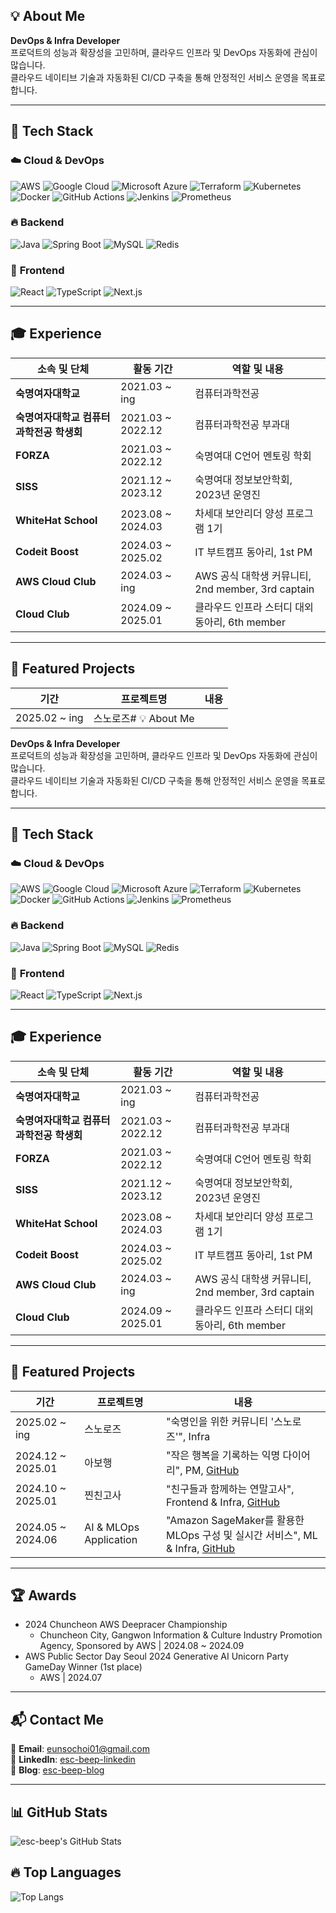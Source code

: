 ## 💡 About Me  
**DevOps & Infra Developer**  
프로덕트의 성능과 확장성을 고민하며, 클라우드 인프라 및 DevOps 자동화에 관심이 많습니다.  
클라우드 네이티브 기술과 자동화된 CI/CD 구축을 통해 안정적인 서비스 운영을 목표로 합니다.  

---

## 🔧 Tech Stack  

### ☁️ **Cloud & DevOps**  
![AWS](https://img.shields.io/badge/AWS-232F3E?style=flat-square&logo=amazon-aws&logoColor=white)
![Google Cloud](https://img.shields.io/badge/Google%20Cloud-4285F4?style=flat-square&logo=google-cloud&logoColor=white)
![Microsoft Azure](https://img.shields.io/badge/Microsoft%20Azure-0078D4?style=flat-square&logo=microsoft-azure&logoColor=white)
![Terraform](https://img.shields.io/badge/Terraform-7B42BC?style=flat-square&logo=terraform&logoColor=white)
![Kubernetes](https://img.shields.io/badge/Kubernetes-326ce5?style=flat-square&logo=kubernetes&logoColor=white)
![Docker](https://img.shields.io/badge/Docker-2496ED?style=flat-square&logo=docker&logoColor=white)
![GitHub Actions](https://img.shields.io/badge/GitHubActions-2088FF?style=flat-square&logo=githubactions&logoColor=white)
![Jenkins](https://img.shields.io/badge/Jenkins-D24939?style=flat-square&logo=jenkins&logoColor=white)
![Prometheus](https://img.shields.io/badge/Prometheus-E6522C?style=flat-square&logo=prometheus&logoColor=white)

### 🔥 **Backend**
![Java](https://img.shields.io/badge/Java-007396?style=flat-square&logo=java&logoColor=white)
![Spring Boot](https://img.shields.io/badge/SpringBoot-6DB33F?style=flat-square&logo=springboot&logoColor=white)
![MySQL](https://img.shields.io/badge/MySQL-4479A1?style=flat-square&logo=mysql&logoColor=white)
![Redis](https://img.shields.io/badge/Redis-DC382D?style=flat-square&logo=redis&logoColor=white)

### 🎨 **Frontend**
![React](https://img.shields.io/badge/React-61DAFB?style=flat-square&logo=react&logoColor=black)
![TypeScript](https://img.shields.io/badge/TypeScript-3178C6?style=flat-square&logo=typescript&logoColor=white)
![Next.js](https://img.shields.io/badge/Next.js-000000?style=flat-square&logo=next.js&logoColor=white)

---

## 🎓 Experience  
| 소속 및 단체             | 활동 기간          | 역할 및 내용  |
| --------------------- | ----------------- | --------------------------------- |
| **숙명여자대학교** | 2021.03 ~ ing | 컴퓨터과학전공 |
| **숙명여자대학교 컴퓨터과학전공 학생회** | 2021.03 ~ 2022.12 | 컴퓨터과학전공 부과대 |
| **FORZA** | 2021.03 ~ 2022.12 | 숙명여대 C언어 멘토링 학회 |
| **SISS** | 2021.12 ~ 2023.12 | 숙명여대 정보보안학회, 2023년 운영진 |
| **WhiteHat School** | 2023.08 ~ 2024.03 | 차세대 보안리더 양성 프로그램 1기 |
| **Codeit Boost** | 2024.03 ~ 2025.02 | IT 부트캠프 동아리, 1st PM |
| **AWS Cloud Club** | 2024.03 ~ ing | AWS 공식 대학생 커뮤니티, 2nd member, 3rd captain |
| **Cloud Club** | 2024.09 ~ 2025.01 | 클라우드 인프라 스터디 대외 동아리, 6th member |

---

## 🚀 Featured Projects  
| 기간              | 프로젝트명            | 내용          |
| ----------------- | --------------------- | ------------- |
| 2025.02 ~ ing | 스노로즈# 💡 About Me  
**DevOps & Infra Developer**  
프로덕트의 성능과 확장성을 고민하며, 클라우드 인프라 및 DevOps 자동화에 관심이 많습니다.  
클라우드 네이티브 기술과 자동화된 CI/CD 구축을 통해 안정적인 서비스 운영을 목표로 합니다.  

---

## 🔧 Tech Stack  

### ☁️ **Cloud & DevOps**  
![AWS](https://img.shields.io/badge/AWS-232F3E?style=flat-square&logo=amazon-aws&logoColor=white)
![Google Cloud](https://img.shields.io/badge/Google%20Cloud-4285F4?style=flat-square&logo=google-cloud&logoColor=white)
![Microsoft Azure](https://img.shields.io/badge/Microsoft%20Azure-0078D4?style=flat-square&logo=microsoft-azure&logoColor=white)
![Terraform](https://img.shields.io/badge/Terraform-7B42BC?style=flat-square&logo=terraform&logoColor=white)
![Kubernetes](https://img.shields.io/badge/Kubernetes-326ce5?style=flat-square&logo=kubernetes&logoColor=white)
![Docker](https://img.shields.io/badge/Docker-2496ED?style=flat-square&logo=docker&logoColor=white)
![GitHub Actions](https://img.shields.io/badge/GitHubActions-2088FF?style=flat-square&logo=githubactions&logoColor=white)
![Jenkins](https://img.shields.io/badge/Jenkins-D24939?style=flat-square&logo=jenkins&logoColor=white)
![Prometheus](https://img.shields.io/badge/Prometheus-E6522C?style=flat-square&logo=prometheus&logoColor=white)

### 🔥 **Backend**
![Java](https://img.shields.io/badge/Java-007396?style=flat-square&logo=java&logoColor=white)
![Spring Boot](https://img.shields.io/badge/SpringBoot-6DB33F?style=flat-square&logo=springboot&logoColor=white)
![MySQL](https://img.shields.io/badge/MySQL-4479A1?style=flat-square&logo=mysql&logoColor=white)
![Redis](https://img.shields.io/badge/Redis-DC382D?style=flat-square&logo=redis&logoColor=white)

### 🎨 **Frontend**
![React](https://img.shields.io/badge/React-61DAFB?style=flat-square&logo=react&logoColor=black)
![TypeScript](https://img.shields.io/badge/TypeScript-3178C6?style=flat-square&logo=typescript&logoColor=white)
![Next.js](https://img.shields.io/badge/Next.js-000000?style=flat-square&logo=next.js&logoColor=white)

---

## 🎓 Experience  
| 소속 및 단체             | 활동 기간          | 역할 및 내용  |
| --------------------- | ----------------- | --------------------------------- |
| **숙명여자대학교** | 2021.03 ~ ing | 컴퓨터과학전공 |
| **숙명여자대학교 컴퓨터과학전공 학생회** | 2021.03 ~ 2022.12 | 컴퓨터과학전공 부과대 |
| **FORZA** | 2021.03 ~ 2022.12 | 숙명여대 C언어 멘토링 학회 |
| **SISS** | 2021.12 ~ 2023.12 | 숙명여대 정보보안학회, 2023년 운영진 |
| **WhiteHat School** | 2023.08 ~ 2024.03 | 차세대 보안리더 양성 프로그램 1기 |
| **Codeit Boost** | 2024.03 ~ 2025.02 | IT 부트캠프 동아리, 1st PM |
| **AWS Cloud Club** | 2024.03 ~ ing | AWS 공식 대학생 커뮤니티, 2nd member, 3rd captain |
| **Cloud Club** | 2024.09 ~ 2025.01 | 클라우드 인프라 스터디 대외 동아리, 6th member |

---

## 🚀 Featured Projects  
| 기간              | 프로젝트명            | 내용          |
| ----------------- | --------------------- | ------------- |
| 2025.02 ~ ing | 스노로즈 | "숙명인을 위한 커뮤니티 '스노로즈'", Infra |
| 2024.12 ~ 2025.01 | 아보행 | "작은 행복을 기록하는 익명 다이어리", PM, [GitHub](https://github.com/Simply-Ordinary-Fortune) |
| 2024.10 ~ 2025.01 | 찐친고사 | "친구들과 함께하는 연말고사", Frontend & Infra, [GitHub](https://github.com/nunsongCookie) |
| 2024.05 ~ 2024.06 | AI & MLOps Application | "Amazon SageMaker를 활용한 MLOps 구성 및 실시간 서비스", ML & Infra, [GitHub](https://github.com/X-beagle/X-beagle-Mlops-Project) |

---

## 🏆 Awards  
- 2024 Chuncheon AWS Deepracer Championship  
  - Chuncheon City, Gangwon Information & Culture Industry Promotion Agency, Sponsored by AWS | 2024.08 ~ 2024.09
- AWS Public Sector Day Seoul 2024 Generative AI Unicorn Party GameDay Winner (1st place) 
  - AWS | 2024.07

---

## 📬 Contact Me  
📧 **Email**: eunsochoi01@gmail.com  
💬 **LinkedIn**: [esc-beep-linkedin](https://www.linkedin.com/in/ctrlesc/)  
📝 **Blog**: [esc-beep-blog](https://ctrl-shit-esc.tistory.com/)  

---

## 📊 GitHub Stats  
![esc-beep's GitHub Stats](https://github-readme-stats.vercel.app/api?username=esc-beep&show_icons=true&theme=tokyonight)  

## 🔥 Top Languages  
![Top Langs](https://github-readme-stats.vercel.app/api/top-langs/?username=esc-beep&layout=compact&theme=tokyonight)
